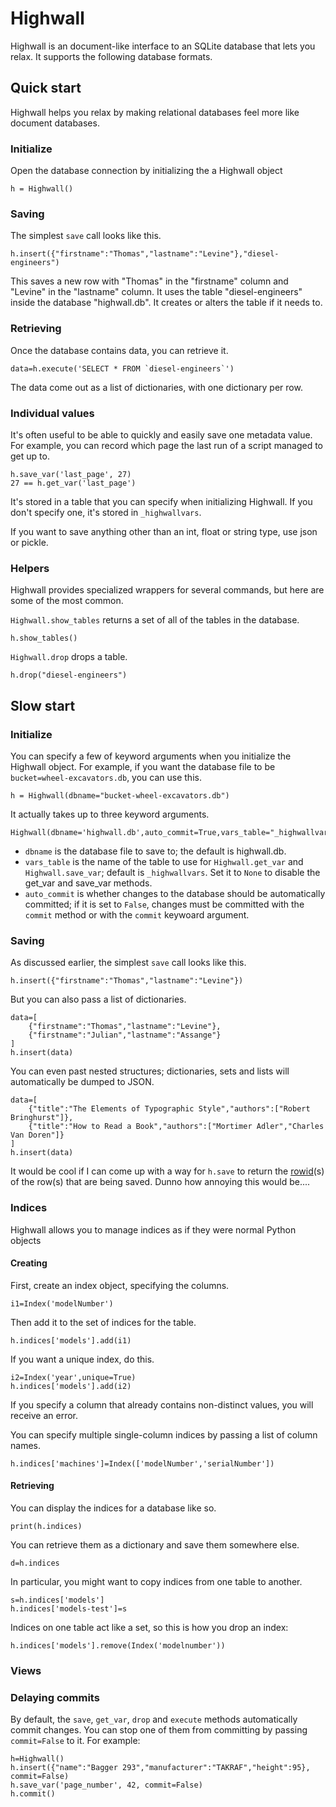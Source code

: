 Highwall
==============

Highwall is an document-like interface to an SQLite database that lets you relax.
It supports the following database formats.

Quick start
----------
Highwall helps you relax by making relational databases
feel more like document databases.

### Initialize

Open the database connection by initializing the a Highwall object

    h = Highwall()

### Saving
The simplest `save` call looks like this.

    h.insert({"firstname":"Thomas","lastname":"Levine"},"diesel-engineers")

This saves a new row with "Thomas" in the "firstname" column and
"Levine" in the "lastname" column. It uses the table "diesel-engineers"
inside the database "highwall.db". It creates or alters the table
if it needs to.

### Retrieving
Once the database contains data, you can retrieve it.

    data=h.execute('SELECT * FROM `diesel-engineers`')

The data come out as a list of dictionaries, with one dictionary per row.

### Individual values
It's often useful to be able to quickly and easily save one metadata value.
For example, you can record which page the last run of a script managed to get up to.

    h.save_var('last_page', 27)
    27 == h.get_var('last_page')

It's stored in a table that you can specify when initializing Highwall.
If you don't specify one, it's stored in `_highwallvars`.

If you want to save anything other than an int, float or string type,
use json or pickle.

### Helpers
Highwall provides specialized wrappers for several commands,
but here are some of the most common.

`Highwall.show_tables` returns a set of all of the tables in the database.

    h.show_tables()

`Highwall.drop` drops a table.

    h.drop("diesel-engineers")



Slow start
-------
### Initialize

You can specify a few of keyword arguments when you initialize the Highwall object.
For example, if you want the database file to be `bucket=wheel-excavators.db`,
you can use this.

    h = Highwall(dbname="bucket-wheel-excavators.db")

It actually takes up to three keyword arguments.

    Highwall(dbname='highwall.db',auto_commit=True,vars_table="_highwallvars")

* `dbname` is the database file to save to; the default is highwall.db.
* `vars_table` is the name of the table to use for `Highwall.get_var`
and `Highwall.save_var`; default is `_highwallvars`. Set it to `None`
to disable the get_var and save_var methods.
* `auto_commit` is whether changes to the database should be automatically committed;
if it is set to `False`, changes must be committed with the `commit` method
or with the `commit` keywoard argument.

### Saving
As discussed earlier, the simplest `save` call looks like this.

    h.insert({"firstname":"Thomas","lastname":"Levine"})

But you can also pass a list of dictionaries.

    data=[
        {"firstname":"Thomas","lastname":"Levine"},
        {"firstname":"Julian","lastname":"Assange"}
    ]
    h.insert(data)

You can even past nested structures; dictionaries,
sets and lists will automatically be dumped to JSON.

    data=[
        {"title":"The Elements of Typographic Style","authors":["Robert Bringhurst"]},
        {"title":"How to Read a Book","authors":["Mortimer Adler","Charles Van Doren"]}
    ]
    h.insert(data)

It would be cool if I can come up with a way for `h.save` to return
the [rowid](http://www.sqlite.org/lang_createtable.html#rowid)(s) of the
row(s) that are being saved. Dunno how annoying this would be....

### Indices
Highwall allows you to manage indices as if they were
normal Python objects

#### Creating
First, create an index object, specifying the columns.

    i1=Index('modelNumber')

Then add it to the set of indices for the table.

    h.indices['models'].add(i1)

If you want a unique index, do this.

    i2=Index('year',unique=True)
    h.indices['models'].add(i2)

If you specify a column that already contains non-distinct values, you will receive an error.

You can specify multiple single-column indices by passing a list of column names.

    h.indices['machines']=Index(['modelNumber','serialNumber'])

#### Retrieving
You can display the indices for a database like so.

    print(h.indices)

You can retrieve them as a dictionary and save them somewhere else.

    d=h.indices

In particular, you might want to copy indices from one table to another.

    s=h.indices['models']
    h.indices['models-test']=s

Indices on one table act like a set, so this is how you drop an index:

    h.indices['models'].remove(Index('modelnumber'))

### Views

### Delaying commits
By default, the `save`, `get_var`, `drop` and `execute`
methods automatically commit changes.
You can stop one of them from committing by passing
`commit=False` to it. For example:

    h=Highwall()
    h.insert({"name":"Bagger 293","manufacturer":"TAKRAF","height":95}, commit=False)
    h.save_var('page_number', 42, commit=False)
    h.commit()
